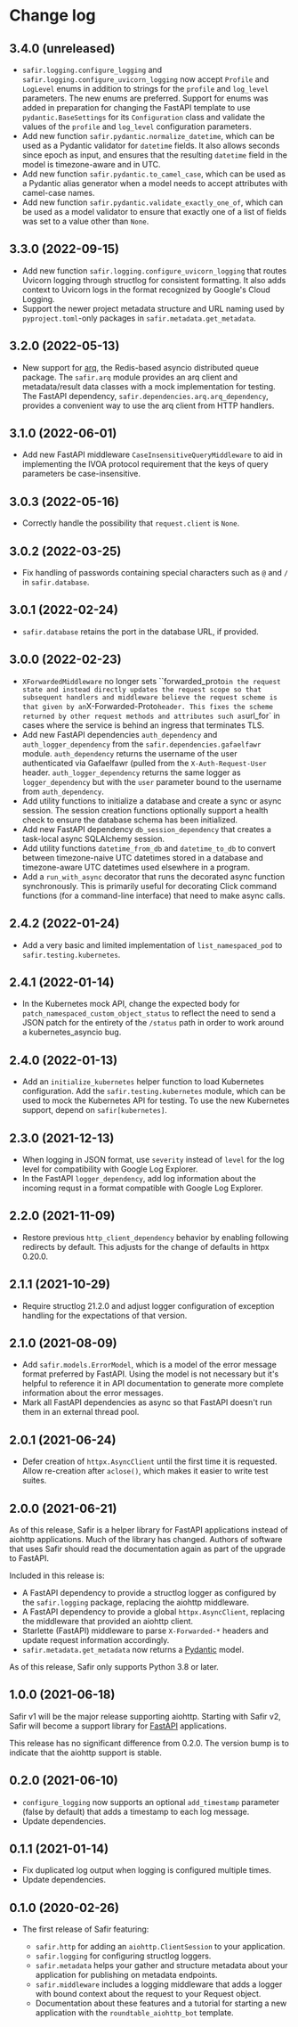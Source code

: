 # Change log

<!--
Headline template:
X.Y.Z (YYYY-MM-DD)
-->

## 3.4.0 (unreleased)

- `safir.logging.configure_logging` and `safir.logging.configure_uvicorn_logging` now accept `Profile` and `LogLevel` enums in addition to strings for the `profile` and `log_level` parameters.
  The new enums are preferred.
  Support for enums was added in preparation for changing the FastAPI template to use `pydantic.BaseSettings` for its `Configuration` class and validate the values of the `profile` and `log_level` configuration parameters.
- Add new function `safir.pydantic.normalize_datetime`, which can be used as a Pydantic validator for `datetime` fields.
  It also allows seconds since epoch as input, and ensures that the resulting `datetime` field in the model is timezone-aware and in UTC.
- Add new function `safir.pydantic.to_camel_case`, which can be used as a Pydantic alias generator when a model needs to accept attributes with camel-case names.
- Add new function `safir.pydantic.validate_exactly_one_of`, which can be used as a model validator to ensure that exactly one of a list of fields was set to a value other than `None`.

## 3.3.0 (2022-09-15)

- Add new function `safir.logging.configure_uvicorn_logging` that routes Uvicorn logging through structlog for consistent formatting.
  It also adds context to Uvicorn logs in the format recognized by Google's Cloud Logging.
- Support the newer project metadata structure and URL naming used by `pyproject.toml`-only packages in `safir.metadata.get_metadata`.

## 3.2.0 (2022-05-13)

- New support for [arq](https://arq-docs.helpmanual.io), the Redis-based asyncio distributed queue package.
  The `safir.arq` module provides an arq client and metadata/result data classes with a mock implementation for testing.
  The FastAPI dependency, `safir.dependencies.arq.arq_dependency`, provides a convenient way to use the arq client from HTTP handlers.

## 3.1.0 (2022-06-01)

- Add new FastAPI middleware `CaseInsensitiveQueryMiddleware` to aid in implementing the IVOA protocol requirement that the keys of query parameters be case-insensitive.

## 3.0.3 (2022-05-16)

- Correctly handle the possibility that `request.client` is `None`.

## 3.0.2 (2022-03-25)

- Fix handling of passwords containing special characters such as `@` and `/` in `safir.database`.

## 3.0.1 (2022-02-24)

- `safir.database` retains the port in the database URL, if provided.

## 3.0.0 (2022-02-23)

- `XForwardedMiddleware` no longer sets ``forwarded_proto` in the request state and instead directly updates the request scope so that subsequent handlers and middleware believe the request scheme is that given by an `X-Forwarded-Proto` header.
  This fixes the scheme returned by other request methods and attributes such as `url_for` in cases where the service is behind an ingress that terminates TLS.
- Add new FastAPI dependencies `auth_dependency` and `auth_logger_dependency` from the `safir.dependencies.gafaelfawr` module.
  `auth_dependency` returns the username of the user authenticated via Gafaelfawr (pulled from the `X-Auth-Request-User` header.
  `auth_logger_dependency` returns the same logger as `logger_dependency` but with the `user` parameter bound to the username from `auth_dependency`.
- Add utility functions to initialize a database and create a sync or async session.
  The session creation functions optionally support a health check to ensure the database schema has been initialized.
- Add new FastAPI dependency `db_session_dependency` that creates a task-local async SQLAlchemy session.
- Add utility functions `datetime_from_db` and `datetime_to_db` to convert between timezone-naive UTC datetimes stored in a database and timezone-aware UTC datetimes used elsewhere in a program.
- Add a `run_with_async` decorator that runs the decorated async function synchronously.
  This is primarily useful for decorating Click command functions (for a command-line interface) that need to make async calls.

## 2.4.2 (2022-01-24)

- Add a very basic and limited implementation of `list_namespaced_pod` to `safir.testing.kubernetes`.

## 2.4.1 (2022-01-14)

- In the Kubernetes mock API, change the expected body for `patch_namespaced_custom_object_status` to reflect the need to send a JSON patch for the entirety of the `/status` path in order to work around a kubernetes_asyncio bug.

## 2.4.0 (2022-01-13)

- Add an `initialize_kubernetes` helper function to load Kubernetes configuration.
  Add the `safir.testing.kubernetes` module, which can be used to mock the Kubernetes API for testing.
  To use the new Kubernetes support, depend on `safir[kubernetes]`.

## 2.3.0 (2021-12-13)

- When logging in JSON format, use `severity` instead of `level` for the log level for compatibility with Google Log Explorer.
- In the FastAPI `logger_dependency`, add log information about the incoming requst in a format compatible with Google Log Explorer.

## 2.2.0 (2021-11-09)

- Restore previous `http_client_dependency` behavior by enabling following redirects by default.
  This adjusts for the change of defaults in httpx 0.20.0.

## 2.1.1 (2021-10-29)

- Require structlog 21.2.0 and adjust logger configuration of exception handling for the expectations of that version.

## 2.1.0 (2021-08-09)

- Add `safir.models.ErrorModel`, which is a model of the error message format preferred by FastAPI.
  Using the model is not necessary but it's helpful to reference it in API documentation to generate more complete information about the error messages.
- Mark all FastAPI dependencies as async so that FastAPI doesn't run them in an external thread pool.

## 2.0.1 (2021-06-24)

- Defer creation of `httpx.AsyncClient` until the first time it is requested.
  Allow re-creation after `aclose()`, which makes it easier to write test suites.

## 2.0.0 (2021-06-21)

As of this release, Safir is a helper library for FastAPI applications instead of aiohttp applications.
Much of the library has changed.
Authors of software that uses Safir should read the documentation again as part of the upgrade to FastAPI.

Included in this release is:

- A FastAPI dependency to provide a structlog logger as configured by the `safir.logging` package, replacing the aiohttp middleware.
- A FastAPI dependency to provide a global `httpx.AsyncClient`, replacing the middleware that provided an aiohttp client.
- Starlette (FastAPI) middleware to parse `X-Forwarded-*` headers and update request information accordingly.
- `safir.metadata.get_metadata` now returns a [Pydantic](https://pydantic-docs.helpmanual.io/) model.

As of this release, Safir only supports Python 3.8 or later.

## 1.0.0 (2021-06-18)

Safir v1 will be the major release supporting aiohttp.
Starting with Safir v2, Safir will become a support library for [FastAPI](https://fastapi.tiangolo.com/) applications.

This release has no significant difference from 0.2.0.
The version bump is to indicate that the aiohttp support is stable.

## 0.2.0 (2021-06-10)

- `configure_logging` now supports an optional `add_timestamp` parameter (false by default) that adds a timestamp to each log message.
- Update dependencies.

## 0.1.1 (2021-01-14)

- Fix duplicated log output when logging is configured multiple times.
- Update dependencies.

## 0.1.0 (2020-02-26)

- The first release of Safir featuring:
  
  - `safir.http` for adding an `aiohttp.ClientSession` to your application.
  - `safir.logging` for configuring structlog loggers.
  - `safir.metadata` helps your gather and structure metadata about your application for publishing on metadata endpoints.
  - `safir.middleware` includes a logging middleware that adds a logger with bound context about the request to your Request object.
  - Documentation about these features and a tutorial for starting a new application with the `roundtable_aiohttp_bot` template.
